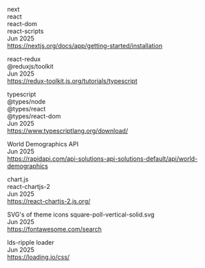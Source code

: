next
<br>react
<br>react-dom
<br>react-scripts
<br>Jun 2025
<br><https://nextjs.org/docs/app/getting-started/installation>

react-redux
<br>@reduxjs/toolkit
<br>Jun 2025
<br><https://redux-toolkit.js.org/tutorials/typescript>

typescript
<br>@types/node
<br>@types/react
<br>@types/react-dom
<br>Jun 2025
<br><https://www.typescriptlang.org/download/>

World Demographics API
<br>Jun 2025
<br><https://rapidapi.com/api-solutions-api-solutions-default/api/world-demographics>

chart.js
<br>react-chartjs-2
<br>Jun 2025
<br><https://react-chartjs-2.js.org/>

SVG's of theme icons
square-poll-vertical-solid.svg
<br>Jun 2025
<br><https://fontawesome.com/search>

lds-ripple loader
<br>Jun 2025
<br><https://loading.io/css/>
